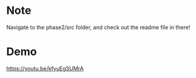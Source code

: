 # Note
Navigate to the phase2/src folder, and check out the readme file in there!

# Demo
https://youtu.be/kfyuEgSUMrA

